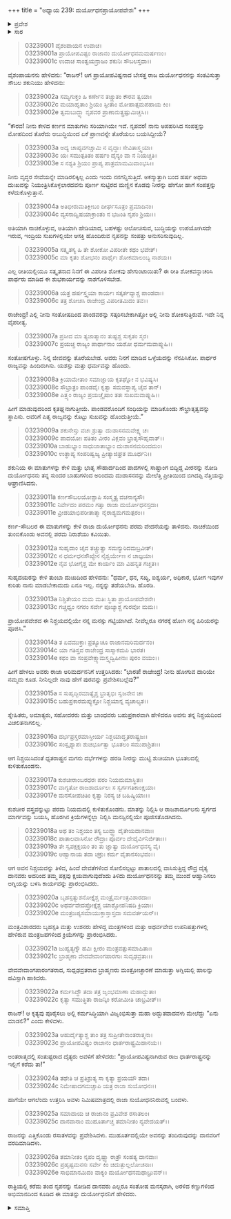 +++
title = "ಅಧ್ಯಾಯ 239: ದುರ್ಯೋಧನಪ್ರಾಯೋಪವೇಶಃ"
+++

<details><summary>ಪ್ರವೇಶ</summary>


।।   ಓಂ ಓಂ ನಮೋ ನಾರಾಯಣಾಯ।।   ಶ್ರೀ ವೇದವ್ಯಾಸಾಯ ನಮಃ ।।

ಶ್ರೀ ಕೃಷ್ಣದ್ವೈಪಾಯನ ವೇದವ್ಯಾಸ ವಿರಚಿತ  

**ಶ್ರೀ ಮಹಾಭಾರತ**

**ಆರಣ್ಯಕ ಪರ್ವ**

**ಘೋಷಯಾತ್ರಾ ಪರ್ವ**

**ಅಧ್ಯಾಯ 239**

</details>


<details><summary>ಸಾರ</summary>

ಶಕುನಿಯು ದುರ್ಯೋಧನನನ್ನು ತಡೆಯುವುದು (1-9). ಯಾರನ್ನೂ ಕೇಳದೇ, ನಿರಾಶನಾದ ದುರ್ಯೋಧನನು ಪ್ರಾಯೋಪವೇಶಕ್ಕೆ ಕುಳಿತುಕೊಳ್ಳುವುದು (10-17). ವಿಷಯವನ್ನು ತಿಳಿದ ಪಾತಾಳವಾಸೀ ದೈತ್ಯ-ದಾನವರು ಮಾಯೆಯಿಂದ ದುರ್ಯೋಧನನ್ನು ಅಪಹರಿಸಿ ಕರೆಯಿಸಿಕೊಂಡಿದುದು (18-26).

</details>



> 03239001 ವೈಶಂಪಾಯನ ಉವಾಚ।  
03239001a ಪ್ರಾಯೋಪವಿಷ್ಟಂ ರಾಜಾನಂ ದುರ್ಯೋಧನಮಮರ್ಷಣಂ।  
03239001c ಉವಾಚ ಸಾಂತ್ವಯನ್ರಾಜಂ ಶಕುನಿಃ ಸೌಬಲಸ್ತದಾ।।

ವೈಶಂಪಾಯನನು ಹೇಳಿದನು: “ರಾಜನ್! ಆಗ ಪ್ರಾಯೋಪವಿಷ್ಟನಾದ ಬೇಸತ್ತ ರಾಜ ದುರ್ಯೋಧನನನ್ನು ಸಂತವಿಸುತ್ತಾ ಸೌಬಲ ಶಕುನಿಯು ಹೇಳಿದನು:

> 03239002a ಸಮ್ಯಗುಕ್ತಂ ಹಿ ಕರ್ಣೇನ ತಚ್ಚ್ರುತಂ ಕೌರವ ತ್ವಯಾ।   
03239002c ಮಯಾಹೃತಾಂ ಶ್ರಿಯಂ ಸ್ಫೀತಾಂ ಮೋಹಾತ್ಸಮಪಹಾಯ ಕಿಂ।  
03239002e ತ್ವಮಬುದ್ಧ್ಯಾ ನೃಪವರ ಪ್ರಾಣಾನುತ್ಸ್ರಷ್ಟುಮಿಚ್ಚಸಿ।।

“ಕೌರವ! ನೀನು ಕೇಳಿದ ಕರ್ಣನ ಮಾತುಗಳು ಸರಿಯಾಗಿಯೇ ಇವೆ. ನೃಪವರ! ನಾನು ಅಪಹರಿಸಿದ ಸಂಪತ್ತನ್ನು ಮೋಹದಿಂದ ತೊರೆದು ಅಬುದ್ಧಿಯಿಂದ ಏಕೆ ಪ್ರಾಣವನ್ನೇ ತೊರೆಯಲು ಬಯಸಿದ್ದೀಯೆ?

> 03239003a ಅದ್ಯ ಚಾಪ್ಯವಗಚ್ಚಾಮಿ ನ ವೃದ್ಧಾಃ ಸೇವಿತಾಸ್ತ್ವಯಾ।   
03239003c ಯಃ ಸಮುತ್ಪತಿತಂ ಹರ್ಷಂ ದೈನ್ಯಂ ವಾ ನ ನಿಯಚ್ಚತಿ।  
03239003e ಸ ನಶ್ಯತಿ ಶ್ರಿಯಂ ಪ್ರಾಪ್ಯ ಪಾತ್ರಮಾಮಮಿವಾಂಭಸಿ।।

ನೀನು ವೃದ್ಧರ ಸೇವೆಯನ್ನೇ ಮಾಡಿರಲಿಕ್ಕಿಲ್ಲ ಎಂದು ಇಂದು ನನಗನ್ನಿಸುತ್ತಿದೆ. ಅಕಸ್ಮಾತ್ತಾಗಿ ಬಂದ ಹರ್ಷ ಅಥವಾ ದುಃಖವನ್ನು ನಿಯಂತ್ರಿಸಿಕೊಳ್ಳಲಾರದವನು ಪೂರ್ಣ ಸುಟ್ಟಿರದ ಮಣ್ಣಿನ ಕೊಡವು ನೀರನ್ನು ಹೇಗೋ ಹಾಗೆ ಸಂಪತ್ತನ್ನು ಕಳೆದುಕೊಳ್ಳುತ್ತಾನೆ.

> 03239004a ಅತಿಭೀರುಮತಿಕ್ಲೀಬಂ ದೀರ್ಘಸೂತ್ರಂ ಪ್ರಮಾದಿನಂ।   
03239004c ವ್ಯಸನಾದ್ವಿಷಯಾಕ್ರಾಂತಂ ನ ಭಜಂತಿ ನೃಪಂ ಶ್ರಿಯಃ।।

ಅತಿಯಾಗಿ ನಾಚಿಕೊಳ್ಳುವ, ಅತಿಯಾಗಿ ಹೇಡಿಯಾದ, ಬಹಳಷ್ಟು ಆಲೋಚಿಸುವ, ಬುದ್ಧಿಯನ್ನು ಉಪಯೋಗಿಸದೇ ಇರುವ, ಇಂದ್ರಿಯ ಸುಖಗಳಲ್ಲಿಯೇ ಆಸಕ್ತಿ ಹೊಂದಿರುವ ನೃಪನನ್ನು ಸಂಪತ್ತು ಅನುಸರಿಸುವುದಿಲ್ಲ.

> 03239005a ಸತ್ಕೃತಸ್ಯ ಹಿ ತೇ ಶೋಕೋ ವಿಪರೀತೇ ಕಥಂ ಭವೇತ್।  
03239005c ಮಾ ಕೃತಂ ಶೋಭನಂ ಪಾರ್ಥೈಃ ಶೋಕಮಾಲಂಬ್ಯ ನಾಶಯ।।

ಎಲ್ಲ ರೀತಿಯಲ್ಲಿಯೂ ಸತ್ಕೃತನಾದ ನಿನಗೆ ಈ ವಿಪರೀತಿ ಶೋಕವು ಹೇಗುಂಟಾಯಿತು? ಈ ರೀತಿ ಶೋಕವನ್ನಾಚರಿಸಿ ಪಾರ್ಥರು ಮಾಡಿದ ಈ ಶುಭಕಾರ್ಯವನ್ನು ನಾಶಗೊಳಿಸಬೇಡ.

> 03239006a ಯತ್ರ ಹರ್ಷಸ್ತ್ವಯಾ ಕಾರ್ಯಃ ಸತ್ಕರ್ತವ್ಯಾಶ್ಚ ಪಾಂಡವಾಃ।  
03239006c ತತ್ರ ಶೋಚಸಿ ರಾಜೇಂದ್ರ ವಿಪರೀತಮಿದಂ ತವ।।

ರಾಜೇಂದ್ರ! ಎಲ್ಲಿ ನೀನು ಸಂತೋಷದಿಂದ ಪಾಂಡವರನ್ನು ಸತ್ಕರಿಸಬೇಕಾಗಿತ್ತೋ ಅಲ್ಲಿ ನೀನು ಶೋಕಿಸುತ್ತಿರುವೆ. ಇದೇ ನಿನ್ನ ವೈಪರೀತ್ಯ.

> 03239007a ಪ್ರಸೀದ ಮಾ ತ್ಯಜಾತ್ಮಾನಂ ತುಷ್ಟಶ್ಚ ಸುಕೃತಂ ಸ್ಮರ।  
03239007c ಪ್ರಯಚ್ಚ ರಾಜ್ಯಂ ಪಾರ್ಥಾನಾಂ ಯಶೋ ಧರ್ಮಮವಾಪ್ನುಹಿ।।

ಸಂತೋಷಗೊಳ್ಳು. ನಿನ್ನ ಜೀವವನ್ನು ತೊರೆಯಬೇಡ. ಅವರು ನಿನಗೆ ಮಾಡಿದ ಒಳ್ಳೆಯದನ್ನು ನೆನಪಿಸಿಕೋ. ಪಾರ್ಥರ ರಾಜ್ಯವನ್ನು ಹಿಂದಿರುಗಿಸು. ಯಶಸ್ಸು ಮತ್ತು ಧರ್ಮವನ್ನು ಹೊಂದು.

> 03239008a ಕ್ರಿಯಾಮೇತಾಂ ಸಮಾಜ್ಞಾಯ ಕೃತಘ್ನೋ ನ ಭವಿಷ್ಯಸಿ।  
03239008c ಸೌಭ್ರಾತ್ರಂ ಪಾಂಡವೈಃ ಕೃತ್ವಾ ಸಮವಸ್ಥಾಪ್ಯ ಚೈವ ತಾನ್।  
03239008e ಪಿತ್ರ್ಯಂ ರಾಜ್ಯಂ ಪ್ರಯಚ್ಚೈಷಾಂ ತತಃ ಸುಖಮವಾಪ್ನುಹಿ।।

ಹೀಗೆ ಮಾಡುವುದರಿಂದ ಕೃತಘ್ನನಾಗುತ್ತೀಯೆ. ಪಾಂಡವರೊಂದಿಗೆ ಸಂಧಿಯನ್ನು ಮಾಡಿಕೊಂಡು ಸೌಭ್ರಾತೃತ್ವವನ್ನು ಸ್ಥಾಪಿಸು. ಅವರಿಗೆ ಪಿತೃ ರಾಜ್ಯವನ್ನು ಕೊಟ್ಟು ಸುಖವನ್ನು ಹೊಂದುತ್ತೀಯೆ.”

> 03239009a ಶಕುನೇಸ್ತು ವಚಃ ಶ್ರುತ್ವಾ ದುಃಶಾಸನಮವೇಕ್ಷ್ಯ ಚ।  
03239009c ಪಾದಯೋಃ ಪತಿತಂ ವೀರಂ ವಿಕ್ಲವಂ ಭ್ರಾತೃಸೌಹೃದಾತ್।।  
03239010a ಬಾಹುಭ್ಯಾಂ ಸಾಧುಜಾತಾಭ್ಯಾಂ ದುಃಶಾಸನಮರಿಂದಮಂ।   
03239010c ಉತ್ಥಾಪ್ಯ ಸಂಪರಿಷ್ವಜ್ಯ ಪ್ರೀತ್ಯಾಜಿಘ್ರತ ಮೂರ್ಧನಿ।।

ಶಕುನಿಯ ಈ ಮಾತುಗಳನ್ನು ಕೇಳಿ ಮತ್ತು ಭಾತೃ ಸೌಹಾರ್ದದಿಂದ ಪಾದಗಳಲ್ಲಿ ಸಾಷ್ಟಾಂಗ ಬಿದ್ದಿದ್ದ ವೀರನನ್ನು ನೋಡಿ ದುರ್ಯೋಧನನು ತನ್ನ ಸುಂದರ ಬಾಹುಗಳಿಂದ ಅರಿಂದಮ ದುಃಶಾಸನನನ್ನು ಮೇಲೆತ್ತಿ ಪ್ರೀತಿಯಿಂದ ಬಿಗಿದಪ್ಪಿ ನೆತ್ತಿಯನ್ನು ಆಘ್ರಾಣಿಸಿದನು.

> 03239011a ಕರ್ಣಸೌಬಲಯೋಶ್ಚಾಪಿ ಸಂಸ್ಮೃತ್ಯ ವಚನಾನ್ಯಸೌ।  
03239011c ನಿರ್ವೇದಂ ಪರಮಂ ಗತ್ವಾ ರಾಜಾ ದುರ್ಯೋಧನಸ್ತದಾ।   
03239011e ವ್ರೀಡಯಾಭಿಪರೀತಾತ್ಮಾ ನೈರಾಶ್ಯಮಗಮತ್ಪರಂ।।

ಕರ್ಣ-ಸೌಬಲರ ಈ ಮಾತುಗಳನ್ನು ಕೇಳಿ ರಾಜಾ ದುರ್ಯೋಧನನು ಪರಮ ವೇದನೆಯನ್ನು ತಾಳಿದನು. ನಾಚಿಕೆಯಿಂದ ತುಂಬಿಕೊಂಡು ಅವನಲ್ಲಿ ಪರಮ ನಿರಾಶೆಯು ಕವಿಯಿತು.

> 03239012a ಸುಹೃದಾಂ ಚೈವ ತಚ್ಚ್ರುತ್ವಾ ಸಮನ್ಯುರಿದಮಬ್ರವೀತ್।  
03239012c ನ ಧರ್ಮಧನಸೌಖ್ಯೇನ ನೈಶ್ವರ್ಯೇಣ ನ ಚಾಜ್ಞಯಾ।  
03239012e ನೈವ ಭೋಗೈಶ್ಚ ಮೇ ಕಾರ್ಯಂ ಮಾ ವಿಹನ್ಯತ ಗಚ್ಚತ।।

ಸುಹೃದಯರನ್ನು ಕೇಳಿ ತುಂಬಾ ದುಃಖದಿಂದ ಹೇಳಿದನು: “ಧರ್ಮ, ಧನ, ಸಖ್ಯ, ಐಶ್ವರ್ಯ, ಅಧಿಕಾರ, ಭೋಗ ಇವುಗಳ ಕುರಿತು ನಾನು ಮಾಡಬೇಕಾದುದು ಏನೂ ಇಲ್ಲ. ನನ್ನನ್ನು ತಡೆಯಬೇಡಿ. ಹೊರಡಿ.

> 03239013a ನಿಶ್ಚಿತೇಯಂ ಮಮ ಮತಿಃ ಸ್ಥಿತಾ ಪ್ರಾಯೋಪವೇಶನೇ।  
03239013c ಗಚ್ಚಧ್ವಂ ನಗರಂ ಸರ್ವೇ ಪೂಜ್ಯಾಶ್ಚ ಗುರವೋ ಮಮ।।

ಪ್ರಾಯೋಪವೇಶದ ಈ ನಿಶ್ಚಯದಲ್ಲಿಯೇ ನನ್ನ ಮನಸ್ಸು ಗಟ್ಟಿಯಾಗಿದೆ. ನೀವೆಲ್ಲರೂ ನಗರಕ್ಕೆ ಹೋಗಿ ನನ್ನ ಹಿರಿಯರನ್ನು ಪೂಜಿಸಿ.”

> 03239014a ತ ಏವಮುಕ್ತಾಃ ಪ್ರತ್ಯೂಚೂ ರಾಜಾನಮರಿಮರ್ದನಂ।   
03239014c ಯಾ ಗತಿಸ್ತವ ರಾಜೇಂದ್ರ ಸಾಸ್ಮಾಕಮಪಿ ಭಾರತ।  
03239014e ಕಥಂ ವಾ ಸಂಪ್ರವೇಕ್ಷ್ಯಾಮಸ್ತ್ವದ್ವಿಹೀನಾಃ ಪುರಂ ವಯಂ।।

ಹೀಗೆ ಹೇಳಲು ಅವರು ರಾಜಾ ಅರಿಮರ್ದನನಿಗೆ ಉತ್ತರಿಸಿದರು: “ಭಾರತ! ರಾಜೇಂದ್ರ! ನೀನು ಹೋಗುವ ದಾರಿಯೇ ನಮ್ಮದು ಕೂಡ. ನೀನಿಲ್ಲದೇ ನಾವು ಹೇಗೆ ಪುರವನ್ನು ಪ್ರವೇಶಿಸಬಲ್ಲೆವು?”

> 03239015a ಸ ಸುಹೃದ್ಭಿರಮಾತ್ಯೈಶ್ಚ ಭ್ರಾತೃಭಿಃ ಸ್ವಜನೇನ ಚ।  
03239015c ಬಹುಪ್ರಕಾರಮಪ್ಯುಕ್ತೋ ನಿಶ್ಚಯಾನ್ನ ವ್ಯಚಾಲ್ಯತ।।

ಸ್ನೇಹಿತರು, ಅಮಾತ್ಯರು, ಸಹೋದರರು ಮತ್ತು ಬಾಂಧವರು ಬಹುಪ್ರಕಾರವಾಗಿ ಹೇಳಿದರೂ ಅವನು ತನ್ನ ನಿಶ್ಚಯದಿಂದ ವಿಚಲಿತನಾಗಲಿಲ್ಲ.

> 03239016a ದರ್ಭಪ್ರಸ್ತರಮಾಸ್ತೀರ್ಯ ನಿಶ್ಚಯಾದ್ಧೃತರಾಷ್ಟ್ರಜಃ।  
03239016c ಸಂಸ್ಪೃಶ್ಯಾಪಃ ಶುಚಿರ್ಭೂತ್ವಾ ಭೂತಲಂ ಸಮುಪಾಶ್ರಿತಃ।।

ಆಗ ನಿಶ್ಚಯಿಸಿದಂತೆ ಧೃತರಾಷ್ಟ್ರನ ಮಗನು ದರ್ಭೆಗಳನ್ನು ಹರಡಿ ನೀರನ್ನು ಮುಟ್ಟಿ ಶುಚಿಯಾಗಿ ಭೂತಲದಲ್ಲಿ ಕುಳಿತುಕೊಂಡನು.

> 03239017a ಕುಶಚೀರಾಂಬರಧರಃ ಪರಂ ನಿಯಮಮಾಸ್ಥಿತಃ।  
03239017c ವಾಗ್ಯತೋ ರಾಜಶಾರ್ದೂಲಃ ಸ ಸ್ವರ್ಗಗತಿಕಾಂಕ್ಷಯಾ।  
03239017e ಮನಸೋಪಚಿತಿಂ ಕೃತ್ವಾ ನಿರಸ್ಯ ಚ ಬಹಿಷ್ಕ್ರಿಯಾಃ।।

ಕುಶಚೀರ ವಸ್ತ್ರವನ್ನುಟ್ಟು ಪರಮ ನಿಯಮದಲ್ಲಿ ಕುಳಿತುಕೊಂಡನು. ಮಾತನ್ನು ನಿಲ್ಲಿಸಿ ಆ ರಾಜಶಾರ್ದೂಲನು ಸ್ವರ್ಗದ ಮಾರ್ಗವನ್ನು ಬಯಸಿ, ಹೊರಗಿನ ಕ್ರಿಯೆಗಳನ್ನೆಲ್ಲಾ ನಿಲ್ಲಿಸಿ ಮನಸ್ಸಿನಲ್ಲಿಯೇ ಪೂಜಿಸತೊಡಗಿದನು.

> 03239018a ಅಥ ತಂ ನಿಶ್ಚಯಂ ತಸ್ಯ ಬುದ್ಧ್ವಾ ದೈತೇಯದಾನವಾಃ।  
03239018c ಪಾತಾಲವಾಸಿನೋ ರೌದ್ರಾಃ ಪೂರ್ವಂ ದೇವೈರ್ವಿನಿರ್ಜಿತಾಃ।।  
03239019a ತೇ ಸ್ವಪಕ್ಷಕ್ಷಯಂ ತಂ ತು ಜ್ಞಾತ್ವಾ ದುರ್ಯೋಧನಸ್ಯ ವೈ।  
03239019c ಆಹ್ವಾನಾಯ ತದಾ ಚಕ್ರುಃ ಕರ್ಮ ವೈತಾನಸಂಭವಂ।।

ಆಗ ಅವನ ನಿಶ್ಚಯವನ್ನು ತಿಳಿದ, ಹಿಂದೆ ದೇವತೆಗಳಿಂದ ಸೋಲಿಸಲ್ಪಟ್ಟು ಪಾತಾಲದಲ್ಲಿ ವಾಸಿಸುತ್ತಿದ್ದ ರೌದ್ರ ದೈತ್ಯ ದಾನವರು ಅದರಿಂದ ತಮ್ಮ ಪಕ್ಷವು ಕ್ಷಯವಾಗುವುದೆಂದು ತಿಳಿದು ದುರ್ಯೋಧನನನ್ನು ತಮ್ಮ ಮುಂದೆ ಆಹ್ವಾನಿಸಲು ಅಗ್ನಿಯನ್ನು ಬಳಸಿ ಕಾರ್ಯವನ್ನು ಪ್ರಾರಂಭಿಸಿದರು.

> 03239020a ಬೃಹಸ್ಪತ್ಯುಶನೋಕ್ತೈಶ್ಚ ಮಂತ್ರೈರ್ಮಂತ್ರವಿಶಾರದಾಃ।  
03239020c ಅಥರ್ವವೇದಪ್ರೋಕ್ತೈಶ್ಚ ಯಾಶ್ಚೋಪನಿಷದಿ ಕ್ರಿಯಾಃ।  
03239020e ಮಂತ್ರಜಪ್ಯಸಮಾಯುಕ್ತಾಸ್ತಾಸ್ತದಾ ಸಮವರ್ತಯನ್।।

ಮಂತ್ರವಿಶಾರದರು ಬೃಹಸ್ಪತಿ ಮತ್ತು ಉಶನರು ಹೇಳಿದ್ದ ಮಂತ್ರಗಳಿಂದ ಮತ್ತು ಅಥರ್ವವೇದ ಉಪನಿಷತ್ತುಗಳಲ್ಲಿ ಹೇಳಿರುವ ಮಂತ್ರಜಪಗಳಿಂದ ಕ್ರಿಯೆಗಳನ್ನು ಪ್ರಾರಂಭಿಸಿದರು.

> 03239021a ಜುಹ್ವತ್ಯಗ್ನೌ ಹವಿಃ ಕ್ಷೀರಂ ಮಂತ್ರವತ್ಸುಸಮಾಹಿತಾಃ।  
03239021c ಬ್ರಾಹ್ಮಣಾ ವೇದವೇದಾಂಗಪಾರಗಾಃ ಸುದೃಢವ್ರತಾಃ।।

ವೇದವೇದಾಂಗಪಾರಂಗತರಾದ, ಸುಧೃಢವ್ರತರಾದ ಬ್ರಾಹ್ಮಣರು ಮಂತ್ರೋಚ್ಛಾರಣೆ ಮಾಡುತ್ತಾ ಅಗ್ನಿಯಲ್ಲಿ ಹಾಲನ್ನು ಹವಿಸ್ಸಾಗಿ ಹಾಕಿದರು.

> 03239022a ಕರ್ಮಸಿದ್ಧೌ ತದಾ ತತ್ರ ಜೃಂಭಮಾಣಾ ಮಹಾದ್ಭುತಾ।  
03239022c ಕೃತ್ಯಾ ಸಮುತ್ಥಿತಾ ರಾಜನ್ಕಿಂ ಕರೋಮೀತಿ ಚಾಬ್ರವೀತ್।।

ರಾಜನ್! ಆ ಕೃತ್ಯವು ಪೂರೈಸಲು ಅಲ್ಲಿ ಕರ್ಮಸಿದ್ಧಿಯಾಗಿ ವಿಜೃಂಭಿಸುತ್ತಾ ಮಹಾ ಅದ್ಭುತವಾದವಳು ಮೇಲೆದ್ದು “ಏನು ಮಾಡಲಿ?” ಎಂದು ಕೇಳಿದಳು.

> 03239023a ಆಹುರ್ದೈತ್ಯಾಶ್ಚ ತಾಂ ತತ್ರ ಸುಪ್ರೀತೇನಾಂತರಾತ್ಮನಾ।   
03239023c ಪ್ರಾಯೋಪವಿಷ್ಟಂ ರಾಜಾನಂ ಧಾರ್ತರಾಷ್ಟ್ರಮಿಹಾನಯ।।

ಅಂತರಾತ್ಮದಲ್ಲಿ ಸಂತುಷ್ಟರಾದ ದೈತ್ಯರು ಅವಳಿಗೆ ಹೇಳಿದರು: “ಪ್ರಾಯೋಪವಿಷ್ಟನಾಗಿರುವ ರಾಜ ಧಾರ್ತರಾಷ್ಟ್ರನನ್ನು ಇಲ್ಲಿಗೆ ಕರೆದು ತಾ!”

> 03239024a ತಥೇತಿ ಚ ಪ್ರತಿಶ್ರುತ್ಯ ಸಾ ಕೃತ್ಯಾ ಪ್ರಯಯೌ ತದಾ।  
03239024c ನಿಮೇಷಾದಗಮಚ್ಚಾಪಿ ಯತ್ರ ರಾಜಾ ಸುಯೋಧನಃ।।

ಹಾಗೆಯೇ ಆಗಲೆಂದು ಉತ್ತರಿಸಿ ಅವಳು ನಿಮಿಷಮಾತ್ರದಲ್ಲಿ ರಾಜಾ ಸುಯೋಧನನಿರುವಲ್ಲಿ ಬಂದಳು.

> 03239025a ಸಮಾದಾಯ ಚ ರಾಜಾನಂ ಪ್ರವಿವೇಶ ರಸಾತಲಂ।  
03239025c ದಾನವಾನಾಂ ಮುಹೂರ್ತಾಚ್ಚ ತಮಾನೀತಂ ನ್ಯವೇದಯತ್।।

ರಾಜನನ್ನು ಎತ್ತಿಕೊಂಡು ರಸಾತಳವನ್ನು ಪ್ರವೇಶಿಸಿದಳು. ಮುಹೂರ್ತದಲ್ಲಿಯೇ ಅವನನ್ನು ತಂದಿರುವುದನ್ನು ದಾನವರಿಗೆ ವರದಿಮಾಡಿದಳು.

> 03239026a ತಮಾನೀತಂ ನೃಪಂ ದೃಷ್ಟ್ವಾ ರಾತ್ರೌ ಸಂಹತ್ಯ ದಾನವಾಃ।   
03239026c ಪ್ರಹೃಷ್ಟಮನಸಃ ಸರ್ವೇ ಕಿಂ ಚಿದುತ್ಫುಲ್ಲಲೋಚನಾಃ।  
03239026e ಸಾಭಿಮಾನಮಿದಂ ವಾಕ್ಯಂ ದುರ್ಯೋಧನಮಥಾಬ್ರುವನ್।।

ರಾತ್ರಿಯಲ್ಲಿ ಕರೆದು ತಂದ ನೃಪನನ್ನು ನೋಡಿದ ದಾನವರು ಎಲ್ಲರೂ ಸಂತೋಷ ಮನಸ್ಕರಾಗಿ, ಅರಳಿದ ಕಣ್ಣುಗಳಿಂದ ಅಭಿಮಾನದಿಂದ ಕೂಡಿದ ಈ ಮಾತನ್ನು ದುರ್ಯೋಧನನಿಗೆ ಹೇಳಿದರು.


<details><summary>ಸಮಾಪ್ತಿ</summary>


ಇತಿ ಶ್ರೀ ಮಹಾಭಾರತೇ ಆರಣ್ಯಕ ಪರ್ವಣಿ ಘೋಷಯಾತ್ರಾ ಪರ್ವಣಿ ದುರ್ಯೋಧನಪ್ರಾಯೋಪವೇಶೇ ಏಕೋನಚತ್ವಾರಿಂಶದಧಿಕದ್ವಿಶತತಮೋಽಧ್ಯಾಯಃ।  
ಇದು ಮಹಾಭಾರತದ ಆರಣ್ಯಕ ಪರ್ವದಲ್ಲಿ ಘೋಷಯಾತ್ರಾ ಪರ್ವದಲ್ಲಿ ದುರ್ಯೋಧನಪ್ರಾಯೋಪವೇಶದಲ್ಲಿ ಇನ್ನೂರಾಮೂವತ್ತೊಂಭತ್ತನೆಯ ಅಧ್ಯಾಯವು.

</details>
